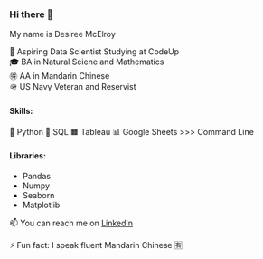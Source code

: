 ### Hi there 👋

My name is Desiree McElroy

🌱 Aspiring Data Scientist Studying at CodeUp\
🎓 BA in Natural Sciene and Mathematics\
🉐 AA in Mandarin Chinese\
🪖 US Navy Veteran and Reservist

#### Skills:

🐍 Python 
🎈 SQL 
🟧 Tableau 
📊 Google Sheets 
\>>> Command Line


#### Libraries:
  - Pandas
  - Numpy
  - Seaborn
  - Matplotlib


📫 You can reach me on [LinkedIn](https://www.linkedin.com/in/desiree-mcelroy/)

⚡ Fun fact: I speak fluent Mandarin Chinese 🈶


<!--
**DesireeMcElroy/DesireeMcElroy** is a ✨ _special_ ✨ repository because its `README.md` (this file) appears on your GitHub profile.
-->
